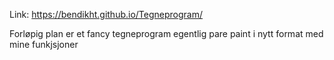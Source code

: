 Link: https://bendikht.github.io/Tegneprogram/

Forløpig plan er et fancy tegneprogram
egentlig pare paint i nytt format med mine funkjsjoner

